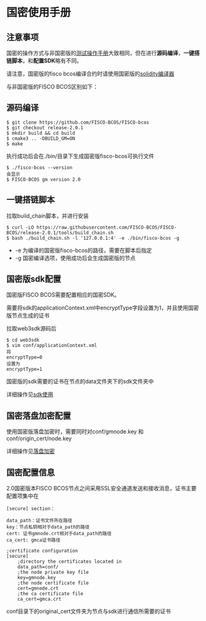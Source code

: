 # 国密使用手册

## 注意事项
国密的操作方式与非国密版的[测试操作手册](http://wiki.weoa.com/books/fisco-bcos/page/%E6%B5%8B%E8%AF%95%E6%8C%87%E5%AF%BC%E6%89%8B%E5%86%8C)大致相同，但在进行**源码编译**，**一键搭链脚本**，和**配置SDK**略有不同。

请注意，国密版的fisco bcos编译合约时请使用国密版的[solidity编译器](https://github.com/FISCO-BCOS/solidity)

与非国密版的FISCO BCOS区别如下：
## 源码编译
```
$ git clone https://github.com/FISCO-BCOS/FISCO-bcos
$ git checkout release-2.0.1
$ mkdir build && cd build
$ cmake3 .. -DBUILD_GM=ON
$ make
```
执行成功后会在./bin/目录下生成国密版fisco-bcos可执行文件
```
$ ./fisco-bcos --version
会显示
$ FISCO-BCOS gm version 2.0
```
## 一键搭链脚本
拉取build_chain脚本，并进行安装
```
$ curl -LO https://raw.githubusercontent.com/FISCO-BCOS/FISCO-BCOS/release-2.0.1/tools/build_chain.sh
$ bash ./build_chain.sh -l '127.0.0.1:4' -e ./bin/fisco-bcos -g
```
* -e 为编译的国密版fisco-bcos的路径，需要在脚本后指定
* -g 国密编译选项，使用成功后会生成国密版的节点

## 国密版sdk配置
国密版FISCO BCOS需要配置相应的国密SDK。

需要将sdk的applicationContext.xml中encryptType字段设置为1，并且使用国密版节点生成的证书

拉取web3sdk源码后
```
$ cd web3sdk
$ vim conf/applicationContext.xml
将
encryptType=0 
设置为
encryptType=1
```
国密版的sdk需要的证书在节点的data文件夹下的sdk文件夹中

详细操作见[sdk使用]()

## 国密落盘加密配置
使用国密版落盘加密时，需要同时对conf/gmnode.key 和 conf/origin_cert/node.key

详细操作见[落盘加密]()


## 国密配置信息

2.0国密版本FISCO BCOS节点之间采用SSL安全通道发送和接收消息，证书主要配置项集中在
```
[secure] section：

data_path：证书文件所在路径
key：节点私钥相对于data_path的路径
cert: 证书gmnode.crt相对于data_path的路径
ca_cert: gmca证书路径
```
```
;certificate configuration
[secure]
    ;directory the certificates located in
    data_path=conf/
    ;the node private key file
    key=gmnode.key
    ;the node certificate file
    cert=gmnode.crt
    ;the ca certificate file
    ca_cert=gmca.crt
```
conf目录下的original_cert文件夹为节点与sdk进行通信所需要的证书
